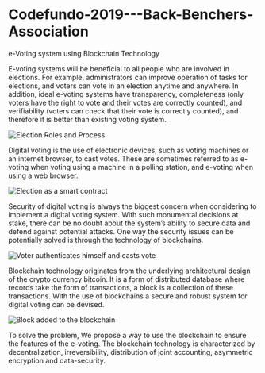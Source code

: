 # Codefundo-2019---Back-Benchers-Association
e-Voting system using Blockchain Technology

E-voting systems will be beneficial to all people who are involved in elections. For example, administrators can improve operation of tasks for elections, and voters can vote in an election anytime and anywhere. In addition, ideal e-voting systems have transparency, completeness (only voters have the right to vote and their votes are correctly counted), and verifiability (voters can check that their vote is correctly counted), and therefore it is better than existing voting system.

![Election Roles and Process](https......)

Digital voting is the use of electronic devices, such as voting machines or an internet browser, to cast votes. These are sometimes referred to as e-voting when voting using a machine in a polling station, and e-voting when using a web browser.

![Election as a smart contract](https..... )

Security of digital voting is always the biggest concern when considering to implement a digital voting system. With such monumental decisions at stake, there can be no doubt about the system’s ability to secure data and defend against potential attacks. One way the security issues can be potentially solved is through the technology of blockchains.

![Voter authenticates himself and casts vote](https......)

Blockchain technology originates from the underlying architectural design of the crypto currency bitcoin. It is a form of distributed database where records take the form of transactions, a block is a collection of these transactions. With the use of blockchains a secure and robust system for digital voting can be devised.

![Block added to the blockchain](https....)

To solve the problem, We propose a way to use the blockchain to ensure the features of the e-voting. The blockchain technology is characterized by decentralization, irreversibility, distribution of joint accounting, asymmetric encryption and data-security.
